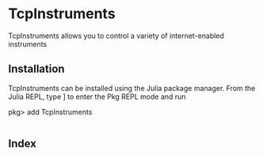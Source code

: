 # TcpInstruments

TcpInstruments allows you to control a variety of internet-enabled instruments

## Installation
TcpInstruments can be installed using the Julia package manager. From the Julia REPL, type ] to enter the Pkg REPL mode and run

pkg> add TcpInstruments

```@contents
```

## Index
```@index
```
